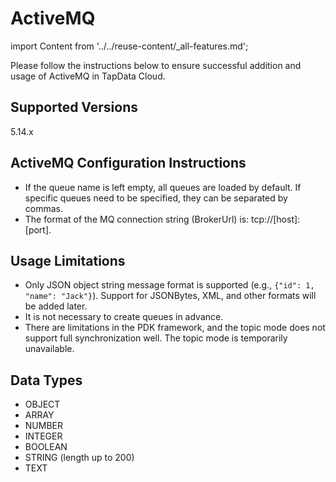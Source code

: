 # ActiveMQ

import Content from '../../reuse-content/_all-features.md';

<Content />

Please follow the instructions below to ensure successful addition and usage of ActiveMQ in TapData Cloud.

## Supported Versions

5.14.x

## ActiveMQ Configuration Instructions

- If the queue name is left empty, all queues are loaded by default. If specific queues need to be specified, they can be separated by commas.
- The format of the MQ connection string (BrokerUrl) is: tcp://[host]:[port].

## Usage Limitations

- Only JSON object string message format is supported (e.g., `{"id": 1, "name": "Jack"}`). Support for JSONBytes, XML, and other formats will be added later.
- It is not necessary to create queues in advance.
- There are limitations in the PDK framework, and the topic mode does not support full synchronization well. The topic mode is temporarily unavailable.

## Data Types

- OBJECT
- ARRAY
- NUMBER
- INTEGER
- BOOLEAN
- STRING (length up to 200)
- TEXT